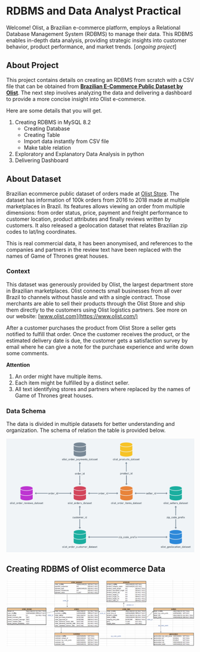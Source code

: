 # RDBMS and Data Analyst Practical
Welcome! Olist, a Brazilian e-commerce platform, employs a Relational Database Management System (RDBMS) to manage their data. This RDBMS enables in-depth data analysis, providing strategic insights into customer behavior, product performance, and market trends. [*ongoing project*]

## About Project
This project contains details on creating an RDBMS from scratch with a CSV file that can be obtained from [**Brazilian E-Commerce Public Dataset by Olist**](https://www.kaggle.com/datasets/olistbr/brazilian-ecommerce?select=olist_products_dataset.csv). The next step involves analyzing the data and delivering a dashboard to provide a more concise insight into Olist e-commerce.

Here are some details that you will get.
1. Creating RDBMS in MySQL 8.2
   - Creating Database
   - Creating Table
   - Import data instantly from CSV file
   - Make table relation
2. Exploratory and Explanatory Data Analysis in python
3. Delivering Dashboard

## About Dataset
Brazilian ecommerce public dataset of orders made at [Olist Store](http://www.olist.com/). The dataset has information of 100k orders from 2016 to 2018 made at multiple marketplaces in Brazil. Its features allows viewing an order from multiple dimensions: from order status, price, payment and freight performance to customer location, product attributes and finally reviews written by customers. It also released a geolocation dataset that relates Brazilian zip codes to lat/lng coordinates.

This is real commercial data, it has been anonymised, and references to the companies and partners in the review text have been replaced with the names of Game of Thrones great houses.

### Context
This dataset was generously provided by Olist, the largest department store in Brazilian marketplaces. Olist connects small businesses from all over Brazil to channels without hassle and with a single contract. Those merchants are able to sell their products through the Olist Store and ship them directly to the customers using Olist logistics partners. See more on our website: [www.olist.com](https://www.olist.com/)

After a customer purchases the product from Olist Store a seller gets notified to fulfill that order. Once the customer receives the product, or the estimated delivery date is due, the customer gets a satisfaction survey by email where he can give a note for the purchase experience and write down some comments.

**Attention**

1. An order might have multiple items.
2. Each item might be fulfilled by a distinct seller.
3. All text identifying stores and partners where replaced by the names of Game of Thrones great houses.

### **Data Schema**
The data is divided in multiple datasets for better understanding and organization. The schema of relation the table is provided below.

<img src="https://github.com/ahmadsirrullah/RDBMS-and-Data-Analyst-Practical/blob/main/olist_db_dessign.png" alt="Deskripsi Gambar" width="800"/>

## Creating RDBMS of Olist ecommerce Data

<img src="https://github.com/ahmadsirrullah/RDBMS-and-Data-Analyst-Practical/blob/main/desigb_db_olist.png" alt="Deskripsi Gambar" width="800"/>

